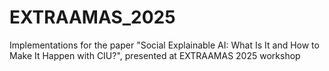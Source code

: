 # EXTRAAMAS_2025
Implementations for the paper "Social Explainable AI: What Is It and How to Make It Happen with CIU?", presented at EXTRAAMAS 2025 workshop
